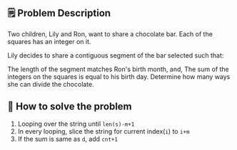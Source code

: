 ## 🗒️ Problem Description
Two children, Lily and Ron, want to share a chocolate bar. Each of the squares has an integer on it.

Lily decides to share a contiguous segment of the bar selected such that:

The length of the segment matches Ron's birth month, and,
The sum of the integers on the squares is equal to his birth day.
Determine how many ways she can divide the chocolate.

## 🤔 How to solve the problem
1. Looping over the string until `len(s)-m+1`
2. In every looping, slice the string for current index(`i`) to `i+m`
3. If the sum is same as `d`, add `cnt+1`

